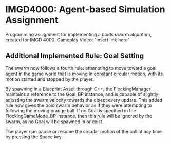 # IMGD4000: Agent-based Simulation Assignment

Programming assignment for implementing a boids swarm algorithm, created for IMGD 4000.
Gameplay Video: "insert link here"

## Additional Implemented Rule: Goal Setting

The swarm now follows a fourth rule: attempting to move toward a goal agent in the game world that is moving in constant circular motion, with its motion started and stopped by the player.

By spawning in a Blueprint Asset through C++, the FlockingManager maintains a reference to the Goal_BP instance, and is capable of slightly adjusting the swarm velocity towards the object every update. This added rule now gives the boid swarm behavior as if they were attempting to following the moving orange ball. If no Goal is specified in the FlockingGameMode_BP instance, then this rule will be ignored by the swarm, as no Goal will be spawned in or exist.

The player can pause or resume the circular motion of the ball at any time by pressing the Space key. 